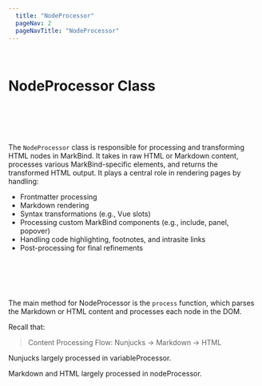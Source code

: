 ```yaml
---
  title: "NodeProcessor"
  pageNav: 2
  pageNavTitle: "NodeProcessor"
---
```


<br>

# NodeProcessor Class 

<br>

<puml src="{{ baseUrl }}/diagrams/html/nodeProcessor.puml" width=1000 />

<br><br>

The `NodeProcessor` class is responsible for processing and transforming HTML nodes in MarkBind. It takes in raw HTML or Markdown content, processes various MarkBind-specific elements, and returns the transformed HTML output. It plays a central role in rendering pages by handling:
* Frontmatter processing
* Markdown rendering
* Syntax transformations (e.g., Vue slots)
* Processing custom MarkBind components (e.g., include, panel, popover)
* Handling code highlighting, footnotes, and intrasite links
* Post-processing for final refinements

<br>




<puml src="{{ baseUrl }}/diagrams/html/nodeProcessorSequence.puml" width=700 />

<br><br>

The main method for NodeProcessor is the `process` function, which parses the Markdown or HTML content and processes each node in the DOM.

Recall that:

> Content Processing Flow: 
> Nunjucks -> Markdown -> HTML


Nunjucks largely processed in variableProcessor.

Markdown and HTML largely processed in nodeProcessor.